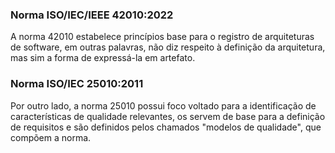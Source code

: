### Norma ISO/IEC/IEEE 42010:2022

A norma 42010 estabelece princípios base para o registro de arquiteturas de software, em outras palavras, não diz respeito à definição da arquitetura, mas sim a forma de expressá-la em artefato.

### Norma ISO/IEC 25010:2011

Por outro lado, a norma 25010 possui foco voltado para a identificação de características de qualidade relevantes, os servem de base para a definição de requisitos e são definidos pelos chamados
"modelos de qualidade", que compõem a norma.

